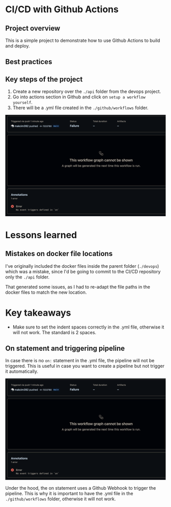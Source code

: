 # CI/CD with Github Actions

## Project overview

This is a simple project to demonstrate how to use Github Actions to build and deploy.


## Best practices

## Key steps of the project

1. Create a new repository over the ```./api``` folder from the devops project.
2. Go into actions section in Github and click on ```setup a workflow yourself```.
3. There will be a .yml file created in the ```./github/workflows``` folder.

![alt text](image.png)

# Lessons learned

## Mistakes on docker file locations

I've originally included the docker files inside the parent folder (```./devops```) which was a mistake, since I'd be going to commit to the CI/CD repository only the ```./api``` folder.

That generated some issues, as I had to re-adapt the file paths in the docker files to match the new location.

# Key takeaways

- Make sure to set the indent spaces correctly in the .yml file, otherwise it will not work. The standard is 2 spaces.


## On statement and triggering pipeline

In case there is no ```on:``` statement in the .yml file, the pipeline will not be triggered. This is useful in case you want to create a pipeline but not trigger it automatically.

![alt text](image.png)

Under the hood, the on statement uses a Github Webhook to trigger the pipeline. This is why it is important to have the .yml file in the ```./github/workflows``` folder, otherwise it will not work.